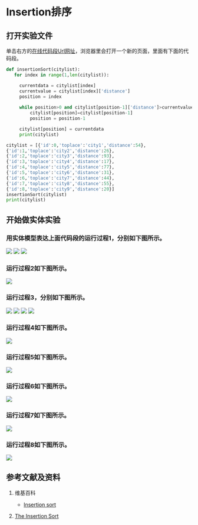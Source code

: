 # Insertion排序

## 打开实验文件

单击右方的[在线代码段Url网址](http://www.pythontutor.com/visualize.html#code=def%20insertionSort%28citylist%29%3A%0A%20%20%20for%20index%20in%20range%281,len%28citylist%29%29%3A%0A%0A%20%20%20%20%20currentdata%20%3D%20citylist%5Bindex%5D%20%20%20%0A%20%20%20%20%20currentvalue%20%3D%20citylist%5Bindex%5D%5B'distance'%5D%0A%20%20%20%20%20position%20%3D%20index%0A%20%0A%20%20%20%20%20while%20position%3E0%20and%20citylist%5Bposition-1%5D%5B'distance'%5D%3Ecurrentvalue%3A%0A%20%20%20%20%20%20%20%20%20citylist%5Bposition%5D%3Dcitylist%5Bposition-1%5D%0A%20%20%20%20%20%20%20%20%20position%20%3D%20position-1%0A%0A%20%20%20%20%20citylist%5Bposition%5D%20%3D%20currentdata%0A%20%20%20%20%20print%28citylist%29%0A%0Acitylist%20%3D%20%5B%7B'id'%3A0,'toplace'%3A'city1','distance'%3A54%7D,%0A%7B'id'%3A1,'toplace'%3A'city2','distance'%3A26%7D,%0A%7B'id'%3A2,'toplace'%3A'city3','distance'%3A93%7D,%0A%7B'id'%3A3,'toplace'%3A'city4','distance'%3A17%7D,%0A%7B'id'%3A4,'toplace'%3A'city5','distance'%3A77%7D,%0A%7B'id'%3A5,'toplace'%3A'city6','distance'%3A31%7D,%0A%7B'id'%3A6,'toplace'%3A'city7','distance'%3A44%7D,%0A%7B'id'%3A7,'toplace'%3A'city8','distance'%3A55%7D,%0A%7B'id'%3A8,'toplace'%3A'city9','distance'%3A20%7D%5D%0AinsertionSort%28citylist%29%0Aprint%28citylist%29&cumulative=false&heapPrimitives=nevernest&mode=edit&origin=opt-frontend.js&py=py3anaconda&rawInputLstJSON=%5B%5D&textReferences=false)，浏览器里会打开一个新的页面，里面有下面的代码段。

```python
def insertionSort(citylist):
   for index in range(1,len(citylist)):

     currentdata = citylist[index]   
     currentvalue = citylist[index]['distance']
     position = index
 
     while position>0 and citylist[position-1]['distance']>currentvalue:
         citylist[position]=citylist[position-1]
         position = position-1

     citylist[position] = currentdata
     print(citylist)

citylist = [{'id':0,'toplace':'city1','distance':54},
{'id':1,'toplace':'city2','distance':26},
{'id':2,'toplace':'city3','distance':93},
{'id':3,'toplace':'city4','distance':17},
{'id':4,'toplace':'city5','distance':77},
{'id':5,'toplace':'city6','distance':31},
{'id':6,'toplace':'city7','distance':44},
{'id':7,'toplace':'city8','distance':55},
{'id':8,'toplace':'city9','distance':20}]
insertionSort(citylist)
print(citylist)
```

## 开始做实体实验

### 用实体模型表达上面代码段的运行过程1，分别如下图所示。

![](/images/理解基本的算法/Insertion排序/00.jpg)
![](/images/理解基本的算法/Insertion排序/0.jpg)
![](/images/理解基本的算法/Insertion排序/1a1.jpg)

### 运行过程2如下图所示。

![](/images/理解基本的算法/Insertion排序/2a1.jpg)

### 运行过程3，分别如下图所示。

![](/images/理解基本的算法/Insertion排序/3a1.jpg)
![](/images/理解基本的算法/Insertion排序/3a2.jpg)
![](/images/理解基本的算法/Insertion排序/3a3.jpg)
![](/images/理解基本的算法/Insertion排序/3a4.jpg)

### 运行过程4如下图所示。

![](/images/理解基本的算法/Insertion排序/4a1.jpg)

### 运行过程5如下图所示。

![](/images/理解基本的算法/Insertion排序/5a1.jpg)

### 运行过程6如下图所示。

![](/images/理解基本的算法/Insertion排序/6a1.jpg)

### 运行过程7如下图所示。

![](/images/理解基本的算法/Insertion排序/7a1.jpg)

### 运行过程8如下图所示。

![](/images/理解基本的算法/Insertion排序/8a1.jpg)

## 参考文献及资料

1. 维基百科
	- [Insertion sort](https://en.wikipedia.org/wiki/Insertion_sort) 

2. [The Insertion Sort](https://runestone.academy/runestone/books/published/pythonds/SortSearch/TheInsertionSort.html) 

